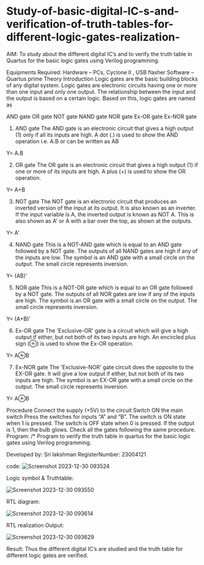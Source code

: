 # Study-of-basic-digital-IC-s-and-verification-of-truth-tables-for-different-logic-gates-realization-
 AIM:
To study about the different digital IC’s and to verify the truth table in Quartus for the basic logic gates using Verilog programming.

Equipments Required:
Hardware – PCs, Cyclone II , USB flasher
Software – Quartus prime
Theory
Introduction
Logic gates are the basic building blocks of any digital system. Logic gates are electronic circuits having one or more than one input and only one output. The relationship between the input and the output is based on a certain logic. Based on this, logic gates are named as

AND gate
OR gate
NOT gate
NAND gate
NOR gate
Ex-OR gate
Ex-NOR gate
1) AND gate
The AND gate is an electronic circuit that gives a high output (1) only if all its inputs are high. A dot (.) is used to show the AND operation i.e. A.B or can be written as AB

Y= A.B

2) OR gate
The OR gate is an electronic circuit that gives a high output (1) if one or more of its inputs are high. A plus (+) is used to show the OR operation.

Y= A+B

3) NOT gate
The NOT gate is an electronic circuit that produces an inverted version of the input at its output. It is also known as an inverter. If the input variable is A, the inverted output is known as NOT A. This is also shown as A' or A with a bar over the top, as shown at the outputs.

Y= A'

4) NAND gate
This is a NOT-AND gate which is equal to an AND gate followed by a NOT gate. The outputs of all NAND gates are high if any of the inputs are low. The symbol is an AND gate with a small circle on the output. The small circle represents inversion.

Y= (AB)’

5) NOR gate
This is a NOT-OR gate which is equal to an OR gate followed by a NOT gate. The outputs of all NOR gates are low if any of the inputs are high. The symbol is an OR gate with a small circle on the output. The small circle represents inversion.

Y= (A+B)’

6) Ex-OR gate
The 'Exclusive-OR' gate is a circuit which will give a high output if either, but not both of its two inputs are high. An encircled plus sign (⊕) is used to show the Ex-OR operation.

Y= A⊕B

7) Ex-NOR gate
The 'Exclusive-NOR' gate circuit does the opposite to the EX-OR gate. It will give a low output if either, but not both of its two inputs are high. The symbol is an EX-OR gate with a small circle on the output. The small circle represents inversion.

Y= A⊕B

Procedure
Connect the supply (+5V) to the circuit
Switch ON the main switch
Press the switches for inputs “A” and “B”. The switch is ON state when 1 is pressed. The switch is OFF state when 0 is pressed.
If the output is 1, then the bulb glows.
Check all the gates following the same procedure.
Program:
/*
Program to verify the truth table in quartus for the basic logic gates using Verilog programming.

Developed by: Sri lakshman
RegisterNumber: 23004121


code:
![Screenshot 2023-12-30 093524](https://github.com/Lakshmansro/Study-of-basic-digital-IC-s-and-verification-of-truth-tables-for-different-logic-gates-realization-/assets/139961914/8bd6939a-af08-4d46-ba3c-e50d20ea3d6e)


Logic symbol & Truthtable:

![Screenshot 2023-12-30 093550](https://github.com/Lakshmansro/Study-of-basic-digital-IC-s-and-verification-of-truth-tables-for-different-logic-gates-realization-/assets/139961914/5887d80c-cb11-48b4-9369-eaf5b3a04a7b)

RTL diagram:


![Screenshot 2023-12-30 093614](https://github.com/Lakshmansro/Study-of-basic-digital-IC-s-and-verification-of-truth-tables-for-different-logic-gates-realization-/assets/139961914/d08a02b7-5bae-4e2b-bb42-3b7660dc3063)

RTL realization Output:


![Screenshot 2023-12-30 093629](https://github.com/Lakshmansro/Study-of-basic-digital-IC-s-and-verification-of-truth-tables-for-different-logic-gates-realization-/assets/139961914/10f33461-47ba-4634-a27c-e1219b2dcd0f)




Result:
Thus the different digital IC’s are studied and the truth table for different logic gates are verified.
